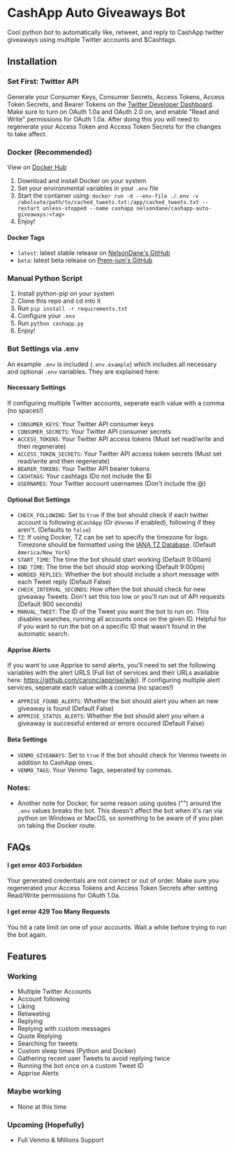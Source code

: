 # CashApp Auto Giveaways Bot

Cool python bot to automatically like, retweet, and reply to CashApp twitter giveaways using multiple Twitter accounts and $Cashtags.

## Installation

### Set First: Twitter API
Generate your Consumer Keys, Consumer Secrets, Access Tokens, Access Token Secrets, and Bearer Tokens on the [Twitter Developer Dashboard](https://developer.twitter.com/en/portal/dashboard). Make sure to turn on OAuth 1.0a and OAuth 2.0 on, and enable "Read and Write" permissions for OAuth 1.0a. After doing this you will need to regenerate your Access Token and Access Token Secrets for the changes to take affect.

### Docker (Recommended)
View on [Docker Hub](https://hub.docker.com/u/nelsondane/cashapp-auto-giveaways)
1. Download and install Docker on your system
2. Set your environmental variables in your `.env` file
3. Start the container using: `docker run -d --env-file ./.env -v /abolsute/path/to/cached_tweets.txt:/app/cached_tweets.txt --restart unless-stopped --name cashapp nelsondane/cashapp-auto-giveaways:<tag>`
4. Enjoy!

#### Docker Tags
- `latest`: latest stable release on [NelsonDane's GitHub](https://github.com/NelsonDane/cashapp-auto-giveaways)
- `beta`: latest beta release on [Prem-ium's GitHub](https://github.com/Prem-ium/cashapp-auto-giveaways-beta)

### Manual Python Script
1. Install python-pip on your system
2. Clone this repo and cd into it
3. Run `pip install -r requirements.txt`
4. Configure your `.env`
5. Run `python cashapp.py`
6. Enjoy!

### Bot Settings via .env
An example `.env` is included (`.env.example`) which includes all necessary and optional `.env` variables. They are explained here:
#### Necessary Settings
If configuring multiple Twitter accounts, seperate each value with a comma (no spaces!)
- `CONSUMER_KEYS`: Your Twitter API consumer keys
- `CONSUMER_SECRETS`: Your Twitter API consumer secrets
- `ACCESS_TOKENS`: Your Twitter API access tokens (Must set read/write and then regenerate)
- `ACCESS_TOKEN_SECRETS`: Your Twitter API access token secrets (Must set read/write and then regenerate)
- `BEARER_TOKENS`: Your Twitter API bearer tokens
- `CASHTAGS`: Your cashtags (Do not include the $)
- `USERNAMES`: Your Twitter account usernames (Don't include the @)

#### Optional Bot Settings
- `CHECK_FOLLOWING`: Set to `true` if the bot should check if each twitter account is following `@CashApp` (Or `@Venmo` if enabled), following if they aren't. (Defaults to `false`)
- `TZ`: If using Docker, TZ can be set to specify the timezone for logs. Timezone should be formatted using the [IANA TZ Database](https://www.iana.org/time-zones). (Default `America/New_York`)
- `START_TIME`: The time the bot should start working (Default 9:00am)
- `END_TIME`: The time the bot should stop working (Default 9:00pm)
- `WORDED_REPLIES`: Whether the bot should include a short message with each Tweet reply (Default False)
- `CHECK_INTERVAL_SECONDS`: How often the bot should check for new giveaway Tweets. Don't set this too low or you'll run out of API requests (Default 900 seconds)
- `MANUAL_TWEET`: The ID of the Tweet you want the bot to run on. This disables searches, running all accounts once on the given ID. Helpful for if you want to run the bot on a specific ID that wasn't found in the automatic search.
#### Apprise Alerts
If you want to use Apprise to send alerts, you'll need to set the following variables with the alert URLS (Full list of services and their URLs available here: https://github.com/caronc/apprise/wiki). If configuring multiple alert services, seperate each value with a comma (no spaces!)
- `APPRISE_FOUND_ALERTS`: Whether the bot should alert you when an new giveaway is found (Default False)
- `APPRISE_STATUS_ALERTS`: Whether the bot should alert you when a giveaway is successful entered or errors occured (Default False)

#### Beta Settings
- `VENMO_GIVEAWAYS`: Set to `true` if the bot should check for Venmo tweets in addition to CashApp ones.
- `VENMO_TAGS`: Your Venmo Tags, seperated by commas.

### Notes:
- Another note for Docker, for some reason using quotes ("") around the `.env` values breaks the bot. This doesn't affect the bot when it's ran via python on Windows or MacOS, so something to be aware of if you plan on taking the Docker route.

## FAQs

#### I get error 403 Forbidden

Your generated credentials are not correct or out of order. Make sure you regenerated your Access Tokens and Access Token Secrets after setting Read/Write permissions for OAuth 1.0a.

#### I get error 429 Too Many Requests

You hit a rate limit on one of your accounts. Wait a while before trying to run the bot again.

## Features

### Working
- Multiple Twitter Accounts
- Account following
- Liking
- Retweeting
- Replying
- Replying with custom messages
- Quote Replying
- Searching for tweets
- Custom sleep times (Python and Docker)
- Gathering recent user Tweets to avoid replying twice
- Running the bot once on a custom Tweet ID
- Apprise Alerts

### Maybe working
- None at this time

### Upcoming (Hopefully)
- Full Venmo & Millions Support

